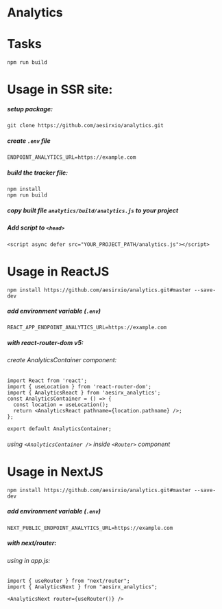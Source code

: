 # Analytics

# Tasks
`npm run build`

# Usage in SSR site:
##### setup package:
`git clone https://github.com/aesirxio/analytics.git`

##### create `.env` file
```
ENDPOINT_ANALYTICS_URL=https://example.com
```
##### build the tracker file:
```
npm install
npm run build
```
##### copy built file `analytics/build/analytics.js` to your project
##### Add script to `<head>`
`<script async defer src="YOUR_PROJECT_PATH/analytics.js"></script>`

# Usage in ReactJS

`npm install https://github.com/aesirxio/analytics.git#master --save-dev`
##### add environment variable (`.env`)
```
REACT_APP_ENDPOINT_ANALYTICS_URL=https://example.com
```
##### with react-router-dom v5:
###### create AnalyticsContainer component:
```
import React from 'react';
import { useLocation } from 'react-router-dom';
import { AnalyticsReact } from 'aesirx_analytics';
const AnalyticsContainer = () => {
  const location = useLocation();
  return <AnalyticsReact pathname={location.pathname} />;
};

export default AnalyticsContainer;
```
###### using `<AnalyticsContainer />` inside `<Router>` component 

# Usage in NextJS

`npm install https://github.com/aesirxio/analytics.git#master --save-dev`
##### add environment variable (`.env`)
```
NEXT_PUBLIC_ENDPOINT_ANALYTICS_URL=https://example.com
```
##### with next/router:
###### using in app.js:
```
import { useRouter } from "next/router";
import { AnalyticsNext } from "aesirx_analytics";

<AnalyticsNext router={useRouter()} />
```